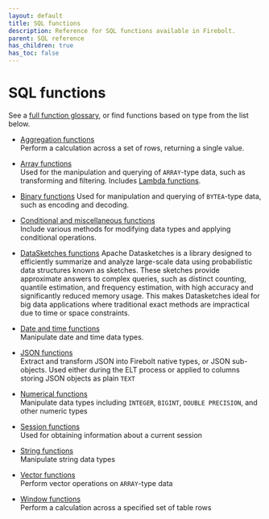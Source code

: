 ```yaml
---
layout: default
title: SQL functions
description: Reference for SQL functions available in Firebolt.
parent: SQL reference
has_children: true
has_toc: false
---
```


# SQL functions

See a [full function glossary](./functions-glossary.md), or find functions based on type from the list below. 

* [Aggregation functions](./aggregation/index.md)  
  Perform a calculation across a set of rows, returning a single value. 

* [Array functions](./array/index.md)  
  Used for the manipulation and querying of `ARRAY`-type data, such as transforming and filtering. Includes [Lambda functions](./Lambda/index.md). 

* [Binary functions](./bytea/index.md)
  Used for manipulation and querying of `BYTEA`-type data, such as encoding and decoding. 

* [Conditional and miscellaneous functions](./conditional-and-miscellaneous/index.md)  
  Include various methods for modifying data types and applying conditional operations.  

* [DataSketches functions](./datasketches/index.md)
  Apache Datasketches is a library designed to efficiently summarize and analyze large-scale data using probabilistic data structures known as sketches. These sketches provide approximate answers to complex queries, such as distinct counting, quantile estimation, and frequency estimation, with high accuracy and significantly reduced memory usage. This makes Datasketches ideal for big data applications where traditional exact methods are impractical due to time or space constraints.

* [Date and time functions](./date-and-time/index.md)  
  Manipulate date and time data types.

* [JSON functions](./JSON/index.md)  
  Extract and transform JSON into Firebolt native types, or JSON sub-objects. Used either during the ELT process or applied to columns storing JSON objects as plain `TEXT`

* [Numerical functions](./numeric/index.md)  
  Manipulate data types including `INTEGER`, `BIGINT`, `DOUBLE PRECISION`, and other numeric types

* [Session functions](./session/index.md)  
  Used for obtaining information about a current session

* [String functions](./string/index.md)  
  Manipulate string data types

* [Vector functions](./vector/index.md)  
   Perform vector operations on `ARRAY`-type data 

* [Window functions](./window/index.md)  
  Perform a calculation across a specified set of table rows